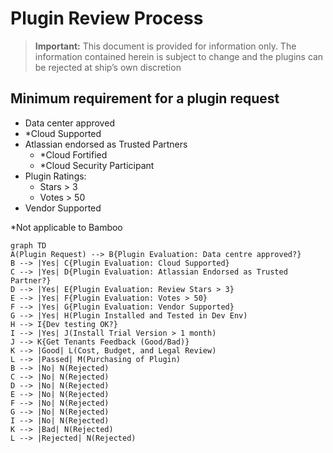 # Plugin Review Process

>**Important:** This document is provided for information only. The information contained herein is subject to change and the plugins can be rejected at ship’s own discretion

## Minimum requirement for a plugin request

- Data center approved
- *Cloud Supported
- Atlassian endorsed as Trusted Partners
  - *Cloud Fortified
  - *Cloud Security Participant
- Plugin Ratings:
  - Stars > 3
  - Votes > 50
- Vendor Supported

*Not applicable to Bamboo

```mermaid
graph TD
A(Plugin Request) --> B{Plugin Evaluation: Data centre approved?}
B --> |Yes| C{Plugin Evaluation: Cloud Supported}
C --> |Yes| D{Plugin Evaluation: Atlassian Endorsed as Trusted Partner?}
D --> |Yes| E{Plugin Evaluation: Review Stars > 3}
E --> |Yes| F{Plugin Evaluation: Votes > 50}
F --> |Yes| G{Plugin Evaluation: Vendor Supported}
G --> |Yes| H(Plugin Installed and Tested in Dev Env)
H --> I{Dev testing OK?}
I --> |Yes| J(Install Trial Version > 1 month)
J --> K{Get Tenants Feedback (Good/Bad)}
K --> |Good| L(Cost, Budget, and Legal Review)
L --> |Passed| M(Purchasing of Plugin)
B --> |No| N(Rejected)
C --> |No| N(Rejected)
D --> |No| N(Rejected)
E --> |No| N(Rejected)
F --> |No| N(Rejected)
G --> |No| N(Rejected)
I --> |No| N(Rejected)
K --> |Bad| N(Rejected)
L --> |Rejected| N(Rejected)
```